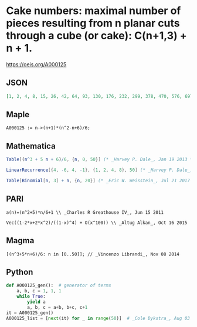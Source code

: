# Cake numbers: maximal number of pieces resulting from n planar cuts through a cube \(or cake\): C\(n\+1,3\) \+ n \+ 1\.
https://oeis.org/A000125
## JSON
```JSON
[1, 2, 4, 8, 15, 26, 42, 64, 93, 130, 176, 232, 299, 378, 470, 576, 697, 834, 988, 1160, 1351, 1562, 1794, 2048, 2325, 2626, 2952, 3304, 3683, 4090, 4526, 4992, 5489, 6018, 6580, 7176, 7807, 8474, 9178, 9920, 10701, 11522, 12384, 13288, 14235, 15226]
```
## Maple
```Maple
A000125 := n->(n+1)*(n^2-n+6)/6;
```
## Mathematica
```Mathematica
Table[(n^3 + 5 n + 6)/6, {n, 0, 50}] (* _Harvey P. Dale_, Jan 19 2013 *)
```
```Mathematica
LinearRecurrence[{4, -6, 4, -1}, {1, 2, 4, 8}, 50] (* _Harvey P. Dale_, Jan 19 2013 *)
```
```Mathematica
Table[Binomial[n, 3] + n, {n, 20}] (* _Eric W. Weisstein_, Jul 21 2017 *)
```
## PARI
```PARI
a(n)=(n^2+5)*n/6+1 \\ _Charles R Greathouse IV_, Jun 15 2011
```
```PARI
Vec((1-2*x+2*x^2)/((1-x)^4) + O(x^100)) \\ _Altug Alkan_, Oct 16 2015
```
## Magma
```Magma
[(n^3+5*n+6)/6: n in [0..50]]; // _Vincenzo Librandi_, Nov 08 2014
```
## Python
```Python
def A000125_gen():  # generator of terms
    a, b, c = 1, 1, 1
    while True:
        yield a
        a, b, c = a+b, b+c, c+1
it = A000125_gen()
A000125_list = [next(it) for _ in range(50)]  # _Cole Dykstra_, Aug 03 2022
```
